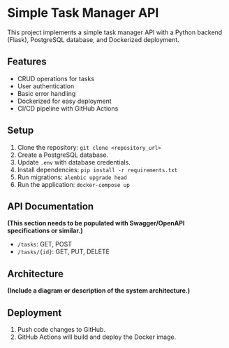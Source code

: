 # Simple Task Manager API

This project implements a simple task manager API with a Python backend (Flask), PostgreSQL database, and Dockerized deployment.

## Features

* CRUD operations for tasks
* User authentication
* Basic error handling
* Dockerized for easy deployment
* CI/CD pipeline with GitHub Actions

## Setup

1. Clone the repository: `git clone <repository_url>`
2. Create a PostgreSQL database.
3. Update `.env` with database credentials.
4. Install dependencies: `pip install -r requirements.txt`
5. Run migrations: `alembic upgrade head`
6. Run the application: `docker-compose up`


## API Documentation

**(This section needs to be populated with Swagger/OpenAPI specifications or similar.)**

* `/tasks`:  GET, POST
* `/tasks/{id}`: GET, PUT, DELETE

## Architecture

**(Include a diagram or description of the system architecture.)**

## Deployment

1. Push code changes to GitHub.
2. GitHub Actions will build and deploy the Docker image.